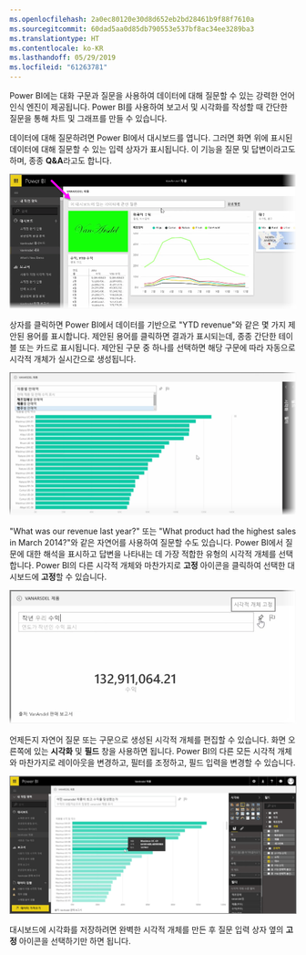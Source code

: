 ```yaml
---
ms.openlocfilehash: 2a0ec80120e30d8d652eb2bd28461b9f88f7610a
ms.sourcegitcommit: 60dad5aa0d85db790553e537bf8ac34ee3289ba3
ms.translationtype: HT
ms.contentlocale: ko-KR
ms.lasthandoff: 05/29/2019
ms.locfileid: "61263781"
---
```

Power BI에는 대화 구문과 질문을 사용하여 데이터에 대해 질문할 수 있는 강력한 언어 인식 엔진이 제공됩니다. Power BI를 사용하여 보고서 및 시각화를 작성할 때 간단한 질문을 통해 차트 및 그래프를 만들 수 있습니다.

데이터에 대해 질문하려면 Power BI에서 대시보드를 엽니다. 그러면 화면 위에 표시된 데이터에 대해 질문할 수 있는 입력 상자가 표시됩니다. 이 기능을 질문 및 답변이라고도 하며, 종종 **Q&A**라고도 합니다. 

![](media/4-3-asking-questions-natural-language/4-3_1.png)

상자를 클릭하면 Power BI에서 데이터를 기반으로 "YTD revenue"와 같은 몇 가지 제안된 용어를 표시합니다. 제안된 용어를 클릭하면 결과가 표시되는데, 종종 간단한 테이블 또는 카드로 표시됩니다. 제안된 구문 중 하나를 선택하면 해당 구문에 따라 자동으로 시각적 개체가 실시간으로 생성됩니다.

![](media/4-3-asking-questions-natural-language/4-3_2.png)

"What was our revenue last year?" 또는 "What product had the highest sales in March 2014?"와 같은 자연어를 사용하여 질문할 수도 있습니다. Power BI에서 질문에 대한 해석을 표시하고 답변을 나타내는 데 가장 적합한 유형의 시각적 개체를 선택합니다. Power BI의 다른 시각적 개체와 마찬가지로 **고정** 아이콘을 클릭하여 선택한 대시보드에 **고정**할 수 있습니다.

![](media/4-3-asking-questions-natural-language/4-3_3.png)

언제든지 자연어 질문 또는 구문으로 생성된 시각적 개체를 편집할 수 있습니다. 화면 오른쪽에 있는 **시각화** 및 **필드** 창을 사용하면 됩니다. Power BI의 다른 모든 시각적 개체와 마찬가지로 레이아웃을 변경하고, 필터를 조정하고, 필드 입력을 변경할 수 있습니다.

![](media/4-3-asking-questions-natural-language/4-3_4.png)

대시보드에 시각화를 저장하려면 완벽한 시각적 개체를 만든 후 질문 입력 상자 옆의 **고정** 아이콘을 선택하기만 하면 됩니다.

